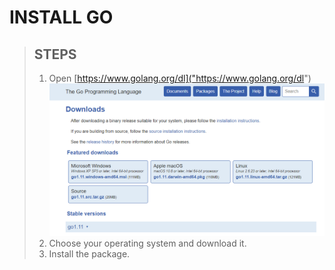 # INSTALL GO

> ## STEPS
> 1. Open [https://www.golang.org/dl]("https://www.golang.org/dl")
> ![](https://raw.githubusercontent.com/3lackrush/easy-golang/master/Assets/01_Install_Go_assets/dl_go.png)
> 2. Choose your operating system and download it.
> 3. Install the package.



